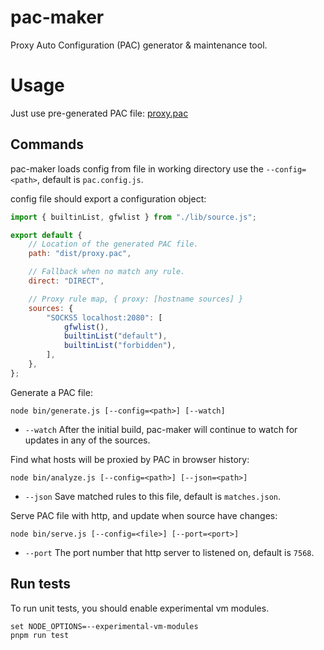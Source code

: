 # pac-maker

Proxy Auto Configuration (PAC) generator & maintenance tool.

# Usage

Just use pre-generated PAC file: [proxy.pac](https://raw.githubusercontent.com/Kaciras/pac-maker/master/dist/proxy.pac)

## Commands

pac-maker loads config from file in working directory use the `--config=<path>`, default is `pac.config.js`.

config file should export a configuration object:

```javascript
import { builtinList, gfwlist } from "./lib/source.js";

export default {
	// Location of the generated PAC file.
	path: "dist/proxy.pac",

	// Fallback when no match any rule.
	direct: "DIRECT",

	// Proxy rule map, { proxy: [hostname sources] }
	sources: {
		"SOCKS5 localhost:2080": [
			gfwlist(),
			builtinList("default"),
			builtinList("forbidden"),
		],
	},
};
```

Generate a PAC file:

```shell
node bin/generate.js [--config=<path>] [--watch]
```

* `--watch` After the initial build, pac-maker will continue to watch for updates in any of the sources.

Find what hosts will be proxied by PAC in browser history:

```shell
node bin/analyze.js [--config=<path>] [--json=<path>]
```

* `--json` Save matched rules to this file, default is `matches.json`.

Serve PAC file with http, and update when source have changes:

```shell
node bin/serve.js [--config=<file>] [--port=<port>]
```

* `--port` The port number that http server to listened on, default is `7568`.

## Run tests

To run unit tests, you should enable experimental vm modules.

```shell
set NODE_OPTIONS=--experimental-vm-modules
pnpm run test
```

